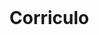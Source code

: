 # Corriculo
<!DOCTYPE html>
<html lang="en">
<head>
    <meta charset="UTF-8">
    <meta name="viewport" content="width=device-width, initial-scale=1.0">
    <title>Meu Currículo</title>
    <style>
          
        body {
            font-family: Arial, sans-serif;
            background-color: #f2f2f2;
            margin: 0;
            padding: 0;
        }

        header {
            background-color: #8c00ff;
            color: #fff;
            text-align: center;
            padding: 20px;
        }

        h1 {
            margin: 0;
            padding: 0;
        }

        .container {
            max-width: 800px;
            margin: 20px auto;
            background-color: #fff;
            padding: 20px;
            box-shadow: 0px 0px 10px rgba(0, 0, 0, 0.1);
        }

        .section {
            margin-top: 20px;
        }

        h2 {
            color: #007BFF;
        }

        ul {
            list-style: none;
            padding: 0;
        }

        ul li {
            margin-bottom: 10px;
        }
    </style>
     
</head>
<body>
    <header>
        <h1>Matheus Carvalho</h1>
        <img src = "c:\Users\zetim\OneDrive\Área de Trabalho\foto do curriculum\Matheus.jpg"widtch = 50% height=100% >
        <p>Desenvolvedor Web</p>
        
    </header>

    <div class="container">
        <section class="section">
            <h2>Informações de Contato</h2>
            <ul>
                <li>Email: zetimosprame@gmail.com</li>
                <li>Telefone: (46) 9120-2508</li>
                <li>Endereço: Lanzarim, Vitorino, Parana</li>
            </ul>
        </section>

        <section class="section">
            <h2>Experiência Profissional</h2>
            <ul>
                <li>
                    <strong>Bella exovais</strong>
                    <p>Cargo: Axuliar de expedição</p>
                    <p>Tempo de Empresa: 3 ano  </p>
                    <p>Descrição: pasada de romaneio por pedido de cliente, que o cliente receba o produro em bom estado e conservado.</p>
                </li>
                <!-- Adicione mais experiências profissionais aqui -->
            </ul>
        </section>

        <section class="section">
            <h2>Educação</h2>
            <ul>
                <li>
                    <strong>Centro Universitário Unimater </strong>
                    <p>Curso: Sistema de informação - 4° Periodo </p>
                    <p></p>
                    </style>
            
